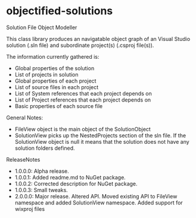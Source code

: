 objectified-solutions
=====================

Solution File Object Modeller

This class library produces an navigatable object graph of an Visual Studio solution (.sln file) and subordinate project(s) (.csproj file(s)).

The information currently gathered is:

- Global properties of the solution
- List of projects in solution
- Global properties of each project
- List of source files in each project
- List of System references that each project depends on
- List of Project references that each project depends on
- Basic properties of each source file


General Notes:
- FileView object is the main object of the SolutionObject
- SolutionView picks up the NestedProjects section of the sln file. If the SolutionView object is null it means that the solution does not have any solution folders defined.


ReleaseNotes
- 1.0.0.0: Alpha release.
- 1.0.0.1: Added readme.md to NuGet package.
- 1.0.0.2: Corrected description for NuGet package.
- 1.0.0.3: Small tweaks.
- 2.0.0.0: Major release. Altered API. Moved existing API to FileView namespace and added SolutionView namespace. Added support for wixproj files
